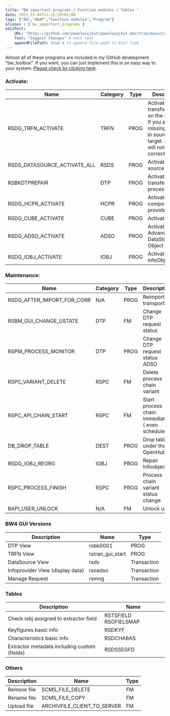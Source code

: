 ```yaml
---
title: "BW important programs / Function modules / Tables "
date: 2021-11-04T11:15:20+01:00
tags: ["BW","ABAP","Function modules","Program"]
aliases : [ bw_important_programs ]
editPost:
    URL: "https://github.com/pawelwiejkut/pawelwiejkut.dev/tree/main/content"
    Text: "Suggest Changes" # edit text
    appendFilePath: true # to append file path to Edit link
---
```


Almost all of these programs are included in my GitHub development "bw_toolbox". If you want, you can just implement this in an easy way to your system. [Please check by clicking here](https://github.com/pawelwiejkut/bw_toolbox).


### Activate:

| Name                         | Category | Type | Description                                                                                                                |
|------------------------------|----------|------|----------------------------------------------------------------------------------------------------------------------------|
| RSDG_TRFN_ACTIVATE           | TRFN     | PROG | Activate transformations on the system. If you are missing fields in source or target - then it will not work correctly. |
| RSDS_DATASOURCE_ACTIVATE_ALL | RSDS     | PROG | Activate data source                                                                                                       |
| RSBKDTPREPAIR                | DTP      | PROG | Activate data transfer process                                                                                             |
| RSDG_HCPR_ACTIVATE           | HCPR     | PROG | Activate composite provider                                                                                                |
| RSDG_CUBE_ACTIVATE           | CUBE     | PROG | Activate cube                                                                                                              |
| RSDG_ADSO_ACTIVATE           | ADSO     | PROG | Activate Advanced DataStore Object                                                                                        |
| RSDG_IOBJ_ACTIVATE           | IOBJ     | PROG | Activate InfoObject                                                                                                        |

### Maintenance:

| Name                       | Category | Type | Description                                         |
|----------------------------|----------|------|-----------------------------------------------------|
| RSDG_AFTER_IMPORT_FOR_CORR | N/A      | PROG | Reimport transport                                  |
| RSBM_GUI_CHANGE_USTATE     | DTP      | FM   | Change DTP request status                           |
| RSPM_PROCESS_MONITOR       | DTP      | PROG | Change DTP request status ADSO                      |
| RSPC_VARIANT_DELETE        | RSPC     | FM   | Delete process chain variant                        |
| RSPC_API_CHAIN_START       | RSPC     |  FM  | Start process chain  immediately ( even scheduled ) |
| DB_DROP_TABLE              | DEST     | PROG | Drop tables under the OpenHub                       |
| RSDG_IOBJ_REORG            | IOBJ     | PROG | Repair Infoobject                                   |
| RSPC_PROCESS_FINISH        | RSPC     | PROG | Process chain  variant status change                |
| BAPI_USER_UNLOCK           | N/A      | FM   | Unlock user                                         |

### BW4 GUI Versions

| Description                      | Name             | Type        |
|----------------------------------|------------------|-------------|
| DTP View                         | rsbk0001         | PROG        |
| TRFN View                        | rstran_gui_start | PROG        |
| DataSource View                  | rsds             | Transaction |
| Infoprovider View (display data) | rsoadso          | Transaction |
| Manage Request                   | rsmng            | Transaction |
 
### Tables

| Description                            | Name                  |
|----------------------------------------|-----------------------|
| Check iobj assigned to extractor field | RSTSFIELD RSOFIELSMAP |
| Keyfigures basic info                  | RSDKYF                |
| Characteristics basic info             | RSDCHABAS             |
| Extractor metadata including custom (fields)            | RSDSSEGFD             |


### Others

| Description                      | Name             | Type        |
|----------------------------------|------------------|-------------|
| Remove file                      | SCMS_FILE_DELETE | FM          |
| Rename file                      | SCMS_FILE_COPY   | FM          |
| Upload file                      | ARCHIVFILE_CLIENT_TO_SERVER    | FM |